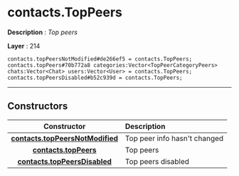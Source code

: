 # contacts.TopPeers

**Description** : *Top peers*

**Layer** : 214

```tl
contacts.topPeersNotModified#de266ef5 = contacts.TopPeers;
contacts.topPeers#70b772a8 categories:Vector<TopPeerCategoryPeers> chats:Vector<Chat> users:Vector<User> = contacts.TopPeers;
contacts.topPeersDisabled#b52c939d = contacts.TopPeers;
```

---

## Constructors

| Constructor | Description |
| :---: | :--- |
| [**contacts.topPeersNotModified**](constructor/contacts.topPeersNotModified) | Top peer info hasn't changed |
| [**contacts.topPeers**](constructor/contacts.topPeers) | Top peers |
| [**contacts.topPeersDisabled**](constructor/contacts.topPeersDisabled) | Top peers disabled |
